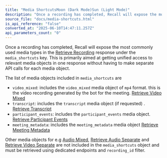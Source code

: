 ```yaml
---
title: "Media ShortcutsMoon (Dark Mode)Sun (Light Mode)"
description: "Once a recording has completed, Recall will expose the most commonly used media types in the Retrieve Recording response under the media_shortcuts key. This is primarily aimed at getting unified access to relevant media objects in one response without having to make separate API calls for each media..."
source_file: "docs/media-shortcuts.html"
is_api_reference: "false"
converted_at: "2025-06-10T14:47:11.257Z"
api_parameters_count: "0"
---
```

Once a recording has completed, Recall will expose the most commonly used media types in the [Retrieve Recording](/reference/recording_retrieve.md) response under the `media_shortcuts` key. This is primarily aimed at getting unified access to relevant media objects in one response without having to make separate API calls for each media object.

The list of media objects included in `media_shortcuts` are
- `video_mixed`: includes the `video_mixed` media object of `mp4` format. this is the video recording generated by the bot for the meeting. [Retrieve Video Mixed](/reference/video_mixed_retrieve.md)
- `transcript`: includes the `transcript` media object (if requested) . [Retrieve Transcript](/reference/transcript_retrieve.md)
- `participant_events`: includes the `participant_events` media object. [Retrieve Participant Events](/reference/participant_events_retrieve.md)
- `meeting_metadata`: includes the `meeting_metadata` media object [Retrieve Meeting Metadata](/reference/meeting_metadata_retrieve.md)

Other media objects for e.g [Audio Mixed](/reference/audio_mixed_retrieve.md), [Retrieve Audio Separate](/reference/audio_separate_retrieve.md) and [Retrieve Video Separate](/reference/video_separate_retrieve.md) are not included in the `media_shortcuts` object and must be retrieved using dedicated endpoints and `recording_id` filter.
